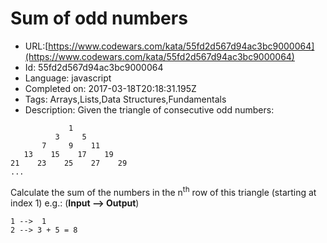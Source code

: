 # Sum of odd numbers

 - URL:[https://www.codewars.com/kata/55fd2d567d94ac3bc9000064](https://www.codewars.com/kata/55fd2d567d94ac3bc9000064)
 - Id: 55fd2d567d94ac3bc9000064
 - Language: javascript
 - Completed on: 2017-03-18T20:18:31.195Z
 - Tags: Arrays,Lists,Data Structures,Fundamentals
 - Description:
Given the triangle of consecutive odd numbers:

```
             1
          3     5
       7     9    11
   13    15    17    19
21    23    25    27    29
...
```

Calculate the sum of the numbers in the n<sup>th</sup> row of this triangle (starting at index 1) e.g.: (**Input --> Output**)

```
1 -->  1
2 --> 3 + 5 = 8
```


